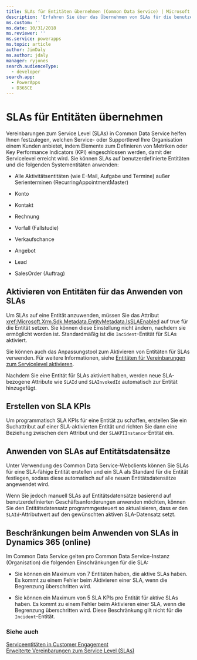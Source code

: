 ```yaml
---
title: SLAs für Entitäten übernehmen (Common Data Service) | Microsoft Docs
description: 'Erfahren Sie über das Übernehmen von SLAs für die benutzerdefinierten Entitäten, wenn Sie die Entitäten zum Übernehmen von Vereinbarungen zum Servicelevel (SLAs) aktivieren. Also können Sie auch SLA-KPIs erstellen.'
ms.custom: ''
ms.date: 10/31/2018
ms.reviewer: ''
ms.service: powerapps
ms.topic: article
author: JimDaly
ms.author: jdaly
manager: ryjones
search.audienceType:
  - developer
search.app:
  - PowerApps
  - D365CE
---
```

# <a name="apply-slas-to-entities"></a>SLAs für Entitäten übernehmen

Vereinbarungen zum Service Level (SLAs) in Common Data Service helfen Ihnen festzulegen, welchen Service- oder Supportlevel Ihre Organisation einem Kunden anbietet, indem Elemente zum Definieren von Metriken oder Key Performance Indicators (KPI) eingeschlossen werden, damit der Servicelevel erreicht wird. Sie können SLAs auf benutzerdefinierte Entitäten und die folgenden Systementitäten anwenden:  
  
-   Alle Aktivitätsentitäten (wie E-Mail, Aufgabe und Termine) außer Serienterminen (RecurringAppointmentMaster)  
  
-   Konto  
  
-   Kontakt  
  
-   Rechnung  
  
-   Vorfall (Fallstudie)  
  
-   Verkaufschance  
  
-   Angebot  
  
-   Lead  
  
-   SalesOrder (Auftrag)  
  
<a name="EnableSLAs"></a> 
  
## <a name="enable-entities-for-applying-slas"></a>Aktivieren von Entitäten für das Anwenden von SLAs  

 Um SLAs auf eine Entität anzuwenden, müssen Sie das Attribut <xref:Microsoft.Xrm.Sdk.Metadata.EntityMetadata.IsSLAEnabled> auf true für die Entität setzen. Sie können diese Einstellung nicht ändern, nachdem sie ermöglicht worden ist. Standardmäßig ist die `Incident`-Entität für SLAs aktiviert.  
  
 Sie können auch das Anpassungstool zum Aktivieren von Entitäten für SLAs verwenden. Für weitere Informationen, siehe [Entitäten für Vereinbarungen zum Servicelevel aktivieren](/dynamics365/customer-engagement/customer-service/enable-entities-service-level-agreements).  
  
 Nachdem Sie eine Entität für SLAs aktiviert haben, werden neue SLA-bezogene Attribute wie `SLAId` und `SLAInvokedId` automatisch zur Entität hinzugefügt.  
  
<a name="CreateSLAKPI"></a>   

## <a name="create-sla-kpis"></a>Erstellen von SLA KPIs  

 Um programmatisch SLA KPIs für eine Entität zu schaffen, erstellen Sie ein Suchattribut auf einer SLA-aktivierten Entität und richten Sie dann eine Beziehung zwischen dem Attribut und der `SLAKPIInstance`-Entität ein.  
  
<a name="ApplySLA"></a>
   
## <a name="apply-slas-to-entity-records"></a>Anwenden von SLAs auf Entitätsdatensätze  

 Unter Verwendung des Common Data Service-Webclients können Sie SLAs für eine SLA-fähige Entität erstellen und ein SLA als Standard für die Entität festlegen, sodass diese automatisch auf alle neuen Entitätsdatensätze angewendet wird.  
  
 Wenn Sie jedoch manuell SLAs auf Entitätsdatensätze basierend auf benutzerdefinierten Geschäftsanforderungen anwenden möchten, können Sie den Entitätsdatensatz programmgesteuert so aktualisieren, dass er den `SLAId`-Attributwert auf den gewünschten aktiven SLA-Datensatz setzt.  
  
<a name="Limitations"></a>   

## <a name="limitations-to-applying-slas-in-dynamics-365-online"></a>Beschränkungen beim Anwenden von SLAs in Dynamics 365 (online)  

 Im Common Data Service gelten pro Common Data Service-Instanz (Organisation) die folgenden Einschränkungen für die SLA:  
  
-   Sie können ein Maximum von 7 Entitäten haben, die aktive SLAs haben. Es kommt zu einem Fehler beim Aktivieren einer SLA, wenn die Begrenzung überschritten wird.  
  
-   Sie können ein Maximum von 5 SLA KPIs pro Entität für aktive SLAs haben. Es kommt zu einem Fehler beim Aktivieren einer SLA, wenn die Begrenzung überschritten wird. Diese Beschränkung gilt nicht für die `Incident`-Entität.  
  
### <a name="see-also"></a>Siehe auch  
 [Serviceentitäten in Customer Engagement](/dynamics365/customer-engagement/developer/service-entities)   
 [Erweiterte Vereinbarungen zum Service Level (SLAs)](/dynamics365/customer-engagement/admin/enhanced-service-level-agreements)
